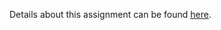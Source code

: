 Details about this assignment can be found [here](http://cs231n.github.io/assignments2017/assignment1/).
